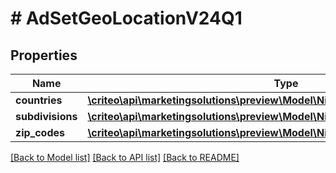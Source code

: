 # # AdSetGeoLocationV24Q1

## Properties

Name | Type | Description | Notes
------------ | ------------- | ------------- | -------------
**countries** | [**\criteo\api\marketingsolutions\preview\Model\NillableAdSetTargetingRuleV24Q1**](NillableAdSetTargetingRuleV24Q1.md) |  | [optional]
**subdivisions** | [**\criteo\api\marketingsolutions\preview\Model\NillableAdSetTargetingRuleV24Q1**](NillableAdSetTargetingRuleV24Q1.md) |  | [optional]
**zip_codes** | [**\criteo\api\marketingsolutions\preview\Model\NillableAdSetTargetingRuleV24Q1**](NillableAdSetTargetingRuleV24Q1.md) |  | [optional]

[[Back to Model list]](../../README.md#models) [[Back to API list]](../../README.md#endpoints) [[Back to README]](../../README.md)
